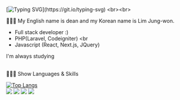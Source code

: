 ### 
[![Typing SVG](https://readme-typing-svg.herokuapp.com?size=18&duration=6000&color=248CF7&background=A822FF00&width=600&lines=Thank+you+for+visiting+~)](https://git.io/typing-svg)
<br><br>

🙋🏻‍♂️ My English name is dean and my Korean name is Lim Jung-won. <br>
- Full stack developer :) <br>
- PHP(Laravel, Codeigniter) <br
- Javascript (React, Next.js, JQuery)


I'm always studying
<br><br>


👨🏻‍💻 Show Languages & Skills 
<br>

[![Top Langs](https://github-readme-stats.vercel.app/api/top-langs/?username=deanlim8961&layout=compact)](https://github.com/anuraghazra/github-readme-stats)
<br>
<img src="https://camo.githubusercontent.com/191ebf05d804f7a2e9235f1428fb0f748930ac1d3c4890fa1232f993793ed0bf/68747470733a2f2f696d672e736869656c64732e696f2f62616467652f4a6176617363726970742d4637444631453f7374796c653d666c61742d737175617265266c6f676f3d6a617661736372697074266c6f676f436f6c6f723d7768697465" data-canonical-src="https://img.shields.io/badge/Javascript-F7DF1E?style=flat-square&amp;logo=javascript&amp;logoColor=white" style="max-width: 100%;">
<img src="https://camo.githubusercontent.com/b509d46c006de3e3b060e62ce2db2945826aede38c59bf149180a646f8517f89/68747470733a2f2f696d672e736869656c64732e696f2f62616467652f4e6f64652e6a732d3333393333333f7374796c653d666c61742d737175617265266c6f676f3d4e6f64652e6a73266c6f676f436f6c6f723d7768697465" data-canonical-src="https://img.shields.io/badge/Node.js-339333?style=flat-square&amp;logo=Node.js&amp;logoColor=white" style="max-width: 100%;">
<img src="https://camo.githubusercontent.com/b621af1cb2c31c4aa7126c82dbfca5cb508f1bd1a9e1fcd8cf1086ba114d507b/68747470733a2f2f696d672e736869656c64732e696f2f62616467652f52656163742d3030383843433f7374796c653d666c61742d737175617265266c6f676f3d5265616374266c6f676f436f6c6f723d7768697465" data-canonical-src="https://img.shields.io/badge/React-0088CC?style=flat-square&amp;logo=React&amp;logoColor=white" style="max-width: 100%;">
<img src="https://camo.githubusercontent.com/baeedd7c96705bd522dd41c57d4b1b586b77bfaa6d975ac1f41839f1f3e27696/68747470733a2f2f696d672e736869656c64732e696f2f62616467652f4157532d3333333636343f7374796c653d666c61742d737175617265266c6f676f3d616d617a6f6e2d617773266c6f676f436f6c6f723d7768697465" data-canonical-src="https://img.shields.io/badge/AWS-333664?style=flat-square&amp;logo=amazon-aws&amp;logoColor=white" style="max-width: 100%;">



<br>

<!--
![Anurag's GitHub stats](https://github-readme-stats.vercel.app/api?username=deanlim8961&show_icons=true&theme=radical)
<br>

<img src="https://img.shields.io/badge/Android-3DDC84?style=flat-square&logo=Android&logoColor=white"/>

**deanlim8961/deanlim8961** is a ✨ _special_ ✨ repository because its `README.md` (this file) appears on your GitHub profile.

Here are some ideas to get you started:

- 🔭 I’m currently working on ...
- 🌱 I’m currently learning ...
- 👯 I’m looking to collaborate on ...
- 🤔 I’m looking for help with ...
- 💬 Ask me about ...
- 📫 How to reach me: ...
- 😄 Pronouns: ...
- ⚡ Fun fact: ...
-->
